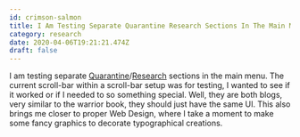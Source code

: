 ```yaml
---
id: crimson-salmon
title: I Am Testing Separate Quarantine Research Sections In The Main Menu The Current Scroll Bar Within A Scroll Bar Setup Was For Te
category: research
date: 2020-04-06T19:21:21.474Z
draft: false
---
```


I am testing separate [Quarantine][1]/[Research][2] sections in the main menu. The current scroll-bar within a scroll-bar setup was for testing, I wanted to see if it worked or if I needed to so something special. Well, they are both blogs, very similar to the warrior book, they should just have the same UI. This also brings me closer to proper Web Design, where I take a moment to make some fancy graphics to decorate typographical creations.

[1]: /quarantine
[2]: /research